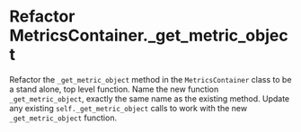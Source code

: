 # Refactor MetricsContainer._get_metric_object

Refactor the `_get_metric_object` method in the `MetricsContainer` class to be a stand alone, top level function.
Name the new function `_get_metric_object`, exactly the same name as the existing method.
Update any existing `self._get_metric_object` calls to work with the new `_get_metric_object` function.
